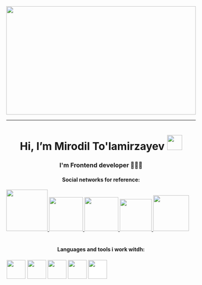  <img width="100%" height="288" src="https://i0.wp.com/www.realpythonproject.com/wp-content/uploads/2021/02/1_1NmxcsVu2ZeLr3RqF4rCVw.jpeg?fit=1200%2C800&ssl=">
<hr>

<h1  align="center"> Hi, I’m Mirodil To'lamirzayev <img width="40" src="https://media.tenor.com/InfbZnZgATIAAAAi/hand-gif.gif"></h1>
<h3 align="center">I'm Frontend developer 👩🏻‍💻</h3>

<h4 align="center"> Social networks for reference: </h4>

<a href="https://t.me/tolamirzayev_077/">
    <img src="https://www.linksmedicus.com.br/wp-content/uploads/2020/08/telegram-icon.png" width="110">
  </a>
  <a href="https://fackebook.com/tolamirzayev_077/">
    <img src="https://upload.wikimedia.org/wikipedia/commons/thumb/0/06/Facebook.svg/2560px-Facebook.svg.png" width="90">
  </a>
  <a href="https://twitter.com/MirodilTo/">
    <img src="https://www.techonia.com/wp-content/uploads/2011/06/twitter-logo.jpg" width="90">
  </a>
  <a href="https://instagram.com/tolamirzayev_077/">
    <img src="https://www.theexaminernews.com/examiner-news/wp-content/uploads/2021/09/instagram-logo-name-scaled.jpg" width="85">
  </a>
   <a href="https://www.linkedin.com/in/mirodil-to-lamirzayev-608b93276/">
    <img src="https://cdn.vectorstock.com/i/preview-1x/38/77/popular-social-network-linkedin-vector-37693877.jpg" width="95">
  </a>
  
  <br>
  <br>
  
 <h4 align="center"> Languages and tools i work witdh: </h4>
  
 <code><img style="border: 1px white solid;" width="50" src="https://upload.wikimedia.org/wikipedia/commons/thumb/3/38/HTML5_Badge.svg/2048px-HTML5_Badge.svg.png"></code>
<code><img width="50" src="https://upload.wikimedia.org/wikipedia/commons/thumb/6/62/CSS3_logo.svg/800px-CSS3_logo.svg.png"></code>
<code><img width="50" src="https://upload.wikimedia.org/wikipedia/commons/thumb/b/b2/Bootstrap_logo.svg/2560px-Bootstrap_logo.svg.png"></code>
<code><img width="50" src="https://upload.wikimedia.org/wikipedia/commons/thumb/d/d5/Tailwind_CSS_Logo.svg/2048px-Tailwind_CSS_Logo.svg.png"></code>
<code><img style="background-color: white;" width="50" src="https://en.logodownload.org/wp-content/uploads/2022/04/javascript-logo-41.png"></code>


